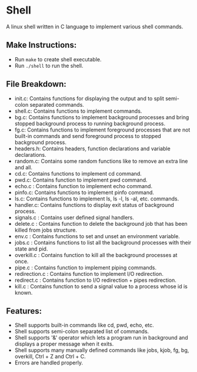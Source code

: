 # Shell
A linux shell written in C language to implement various shell commands.

## Make Instructions:
- Run `make` to create shell executable.
- Run `./shell` to run the shell.

## File Breakdown:
- init.c: Contains functions for displaying the output and to split semi-colon separated commands.
- shell.c: Contains functions to implement commands.
- bg.c: Contains functions to implement background processes and bring stopped background process to running background process.
- fg.c: Contains functions to implement foreground processes that are not built-in commands and send foreground process to stopped background process.
- headers.h: Contains headers, function declarations and variable declarations.
- random.c: Contains some random functions like to remove an extra line and all.
- cd.c: Contains functions to implement cd command.
- pwd.c: Contains function to implement pwd command.
- echo.c : Contains function to implement echo command.
- pinfo.c: Contains functions to implement pinfo command.
- ls.c: Contains functions to implement ls, ls -l, ls -al, etc. commands.
- handler.c: Contains functions to display exit status of background process.
- signals.c : Contains user defined signal handlers.
- delete.c : Contains function to delete the background job that has been killed from jobs structure.
- env.c : Contains functions to set and unset an environment variable.
- jobs.c : Contains functions to list all the background processes with their state and pid.
- overkill.c : Contains function to kill all the background processes at once.
- pipe.c : Contains function to implement piping commands.
- redirection.c : Contains function to implement I/O redirection.
- redirect.c : Contains function to I/O redirection + pipes redirection.
- kill.c : Contains function to send a signal value to a process whose id is known.

## Features:
- Shell supports built-in commands like cd, pwd, echo, etc.
- Shell supports semi-colon separated list of commands.
- Shell supports '&' operator which lets a program run in background and displays a proper message when it exits.
- Shell supports many manually defined commands like jobs, kjob, fg, bg, overkill, Ctrl + Z and Ctrl + C.
- Errors are handled properly.
